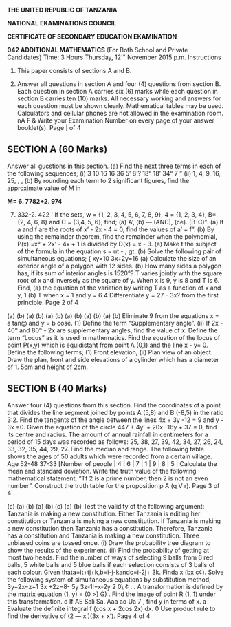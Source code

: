 **THE UNITED REPUBLIC OF TANZANIA**

**NATIONAL EKAMINATIONS COUNCIL**

**CERTIFICATE OF SECONDARY EDUCATION EKAMINATION**

**042 ADDITIONAL MATHEMATICS**
(For Both School and Private Candidates)
Time: 3 Hours Thursday, 12'" November 2015 p.m.
Instructions

1. This paper consists of sections A and B.

2. Answer all questions in section A and four (4) questions from section B. Each question in section
   A carries six (6) marks while each question in section B carries ten (10) marks.
All necessary working and answers for each question must be shown clearly.
Mathematical tables may be used.
Calculators and cellular phones are not allowed in the examination room.
nA F &
Write your Examination Number on every page of your answer booklet(s).
Page | of 4

## SECTION A (60 Marks)
Answer all gucstions in this section.
(a) Find the next three terms in each of the following sequences;
(i) 3 10 16 16 36
5’ 8’? 18° 18’ 34° 7 ”
(ii) 1, 4, 9, 16, 25, , ,
(b) By rounding each term to 2 significant figures, find the approximate value of M in

**M= 6. 7782+2. 974**

7. 332-2. 422 '
If the sets, w = {1, 2, 3, 4, 5, 6, 7, 8, 9}, 4 = {1, 2, 3, 4}, B= {2, 4, 6, 8} and
   C = (3,4, 5, 6}, find;
(a) A’,
(b) — (ANC),
(ce). (B-C)".
(a) If a and f are the roots of x’ - 2x - 4 = 0, find the values of a’ + f”.
(b) By using the remainder theorem, find the remainder when the polynomial,
P(x) =x° + 2x’ - 4x + 1 is divided by D(x) = x - 3. 
(a) Make t the subject of the formula in the equation s = ut - ; gt.
(b) Solve the following pair of simultaneous equations;
{ xy=10
3x+2y=16
(a) Calculate the size of an exterior angle of a polygon with 12 sides.
(b) How many sides a polygon has, if its sum of interior angles is 1520°?
T varies jointly with the square root of x and inversely as the square of y. When x is 9, y is 8 and
T is 6. Find,
(a) the equation of the variation by writing T as a function of x and y,
1
(b) T when x = 1 and y = 6
4
Differentiate y = 27 - 3x? from the first principle.
Page 2 of 4

(a)
(b)
(a)
(b)
(a)
(b)
(a)
(b)
(a)
(b)
(a)
(b)
Eliminate 9 from the equations x = a tan@ and y = b cosé.
(1) Define the term “Supplementary angle”.
(ii) If 2x - 40° and 80° - 2x are supplementary angles, find the value of x.
Define the term “Locus” as it is used in mathematics.
Find the equation of the locus of point P(x,y) which is equidistant from point A (0,1) and the line x - y= 0. Define the following terms;
(1) Front elevation,
(ii) Plan view of an object.
Draw the plan, front and side elevations of a cylinder which has a diameter of 1. 5cm and height of 2cm.

## SECTION B (40 Marks)
Answer four (4) questions from this section.
Find the coordinates of a point that divides the line segment joined by points A (5,8) and
   B (-8,5) in the ratio 3:2. Find the tangents of the angle between the lines 4x + 3y -12 = 9 and y - 3x =0. Given the equation of the circle 447 + 4y’ + 20x -16y + 37 = 0, find its centre and radius.
The amount of annual rainfall in centimeters for a period of 15 days was recorded as follows:
25, 38, 27, 39, 42, 34, 27, 26, 24, 33, 32, 35, 44, 29, 27. Find the median and range.
The following table shows the ages of 50 adults which were recorded from a certain village.
Age 52-48 37-33
[Number of people | 4 | 6 | 7 | 1 | 9 | 8 | 5 |
Calculate the mean and standard deviation.
Write the truth value of the following mathematical statement;
“Tf 2 is a prime number, then 2 is not an even number”.
Construct the truth table for the proposition p A (q V r).
Page 3 of 4

(c)
(a)
(b)
(a)
(b)
(c)
(a)
(b)
Test the validity of the following argument:
Tanzania is making a new constitution. Either Tanzania is editing her constitution or
Tanzania is making a new constitution. If Tanzania is making a new constitution then
Tanzania has a constitution. Therefore, Tanzania has a constitution and Tanzania is making a new constitution.
Three unbiased coins are tossed once.
(i) Draw the probability tree diagram to show the results of the experiment.
(ii) Find the probability of getting at most two heads.
Find the number of ways of selecting 9 balls from 6 red balls, 5 white balls and 5 blue balls if each selection consists of 3 balls of each colour.
Given thata=it+tj+k,b=i-j-kandc=i-2j+ 3k. Finda x (bx c¢).
Solve the following system of simultaneous equations by substitution method;
3y+2x=z+1
3x +2z=8- 5y
3z-1l=x-2y
2 0\ ¢ . .
   A transformation is defined by the matrix equation (1, y) = (0 >) G) . Find the image of point R (1, 1) under this transformation.
d
If AE Sali Sa. Aaa ao Ua 7 , find y in terms of x.
a
Evaluate the definite integral f (cos x + 2cos 2x) dx.
0
Use product rule to find the derivative of (2 — x’)(3x + x’).
Page 4 of 4